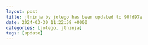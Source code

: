 ```yaml
---
layout: post
title: jtninja by jotego has been updated to 90fd97e
date: 2024-03-30 11:22:58 +0000
categories: [jotego, jtninja]
tags: [update]
---
```


